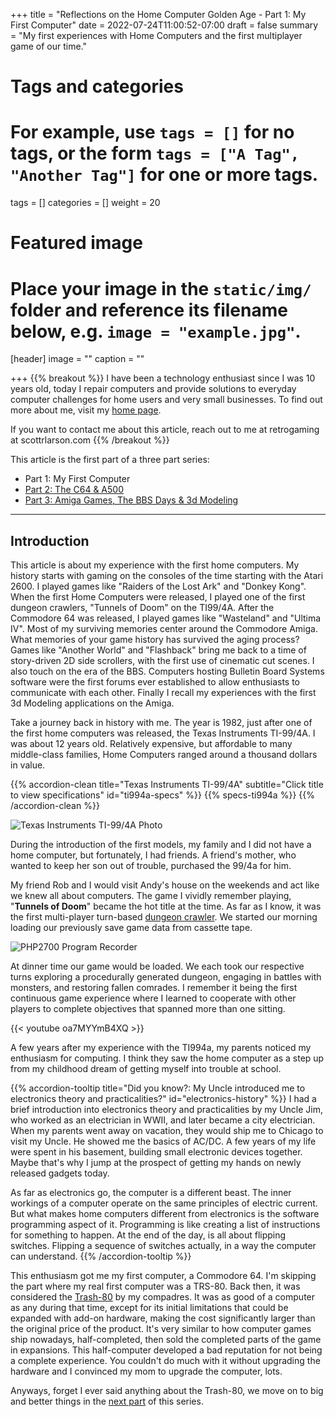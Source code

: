 +++
title = "Reflections on the Home Computer Golden Age - Part 1: My First Computer"
date = 2022-07-24T11:00:52-07:00
draft = false
summary = "My first experiences with Home Computers and the first multiplayer game of our time."
# Tags and categories
# For example, use `tags = []` for no tags, or the form `tags = ["A Tag", "Another Tag"]` for one or more tags.
tags = []
categories = []
weight = 20
# Featured image
# Place your image in the `static/img/` folder and reference its filename below, e.g. `image = "example.jpg"`.
[header]
image = ""
caption = ""

+++
{{% breakout %}}
I have been a technology enthusiast since I was 10 years old, today I repair computers and provide solutions to everyday computer challenges for home users and very small businesses. To find out more about me, visit my [home page](https://scottrlarson.com). 

If you want to contact me about this article, reach out to me at retrogaming at scottrlarson.com
{{% /breakout %}}

This article is the first part of a three part series:

- Part 1: My First Computer
- [Part 2: The C64 & A500](/memorials/memorial-my-home-computer-reflections-part-2/)
- [Part 3: Amiga Games, The BBS Days & 3d Modeling](/memorials/memorial-my-home-computer-reflections-part-3/)

---
## Introduction

This article is about my experience with the first home computers. My history starts with gaming on the consoles of the time starting with the Atari 2600. I played games like "Raiders of the Lost Ark" and "Donkey Kong". When the first Home Computers were released, I played one of the first dungeon crawlers, "Tunnels of Doom" on the TI99/4A. After the Commodore 64 was released, I played games like "Wasteland" and "Ultima IV".  Most of my surviving memories center around the Commodore Amiga. What memories of your game history has survived the aging process? Games like "Another World" and "Flashback" bring me back to a time of story-driven 2D side scrollers, with the first use of cinematic cut scenes. I also touch on the era of the BBS.  Computers hosting Bulletin Board Systems software were the first forums ever established to allow enthusiasts to communicate with each other. Finally I recall my experiences with the first 3d Modeling applications on the Amiga.

Take a journey back in history with me. The year is 1982, just after one of the first home computers was released, the Texas Instruments TI-99/4A. I was about 12 years old. Relatively expensive, but affordable to many middle-class families, Home Computers ranged around a thousand dollars in value.     

{{% accordion-clean title="Texas Instruments TI-99/4A" subtitle="Click title to view specifications" id="ti994a-specs" %}}
{{% specs-ti994a %}}
{{% /accordion-clean %}}

![Texas Instruments TI-99/4A Photo](/img/memorials/personal-computers/ti994a2.jpg)


During the introduction of the first models, my family and I did not have a home computer, but fortunately, I had friends. A friend's mother, who wanted to keep her son out of trouble, purchased the 99/4a for him. 

My friend Rob and I would visit Andy's house on the weekends and act like we knew all about computers. The game I vividly remember playing, "**Tunnels of Doom**" became the hot title at the time. As far as I know, it was the first multi-player turn-based [dungeon crawler](https://en.wikipedia.org/wiki/Dungeon_crawl). We started our morning loading our previously save game data from cassette tape. 

![PHP2700 Program Recorder](/img/memorials/personal-computers/ti994a-program-recorder.jpg)

At dinner time our game would be loaded. We each took our respective turns exploring a procedurally generated dungeon, engaging in battles with monsters, and restoring fallen comrades. I remember it being the first continuous game experience where I learned to cooperate with other players to complete objectives that spanned more than one sitting.

{{< youtube oa7MYYmB4XQ >}}
<p></p>

A few years after my experience with the TI994a, my parents noticed my enthusiasm for computing. I think they saw the home computer as a step up from my childhood dream of getting myself into trouble at school. 


{{% accordion-tooltip title="Did you know?: My Uncle introduced me to electronics theory and practicalities?" id="electronics-history" %}}
I had a brief introduction into electronics theory and practicalities by my Uncle Jim, who worked as an electrician in WWII, and later became a city electrician. When my parents went away on vacation, they would ship me to Chicago to visit my Uncle. He showed me the basics of AC/DC. A few years of my life were spent in his basement, building small electronic devices together. Maybe that's why I jump at the prospect of getting my hands on newly released gadgets today.  

As far as electronics go, the computer is a different beast. The inner workings of a computer operate on the same principles of electric current. But what makes home computers different from electronics is the software programming aspect of it. Programming is like creating a list of instructions for something to happen. At the end of the day, is all about flipping switches. Flipping a sequence of switches actually, in a way the computer can understand.
{{% /accordion-tooltip %}}

This enthusiasm got me my first computer, a Commodore 64. I'm skipping the part where my real first computer was a TRS-80.  Back then, it was considered the [Trash-80](https://dfarq.homeip.net/trash-80-what-it-meant-and-why-it-stuck/) by my compadres. It was as good of a computer as any during that time, except for its initial limitations that could be expanded with add-on hardware, making the cost significantly larger than the original price of the product. It's very similar to how computer games ship nowadays, half-completed, then sold the completed parts of the game in expansions. This half-computer developed a bad reputation for not being a complete experience. You couldn't do much with it without upgrading the hardware and I convinced my mom to upgrade the computer, lots.

Anyways, forget I ever said anything about the Trash-80, we move on to big and better things in the [next part](/memorials/memorial-my-home-computer-reflections-part-2/) of this series.
